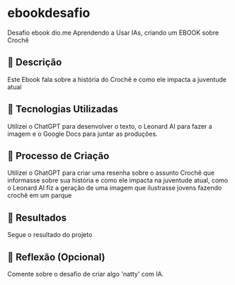 # ebookdesafio
Desafio ebook dio.me
Aprendendo a Usar IAs, criando um EBOOK sobre Crochê

## 📒 Descrição
Este Ebook fala sobre a história do Crochê e como ele impacta a juventude atual

## 🤖 Tecnologias Utilizadas
Utilizei o ChatGPT para desenvolver o texto, o Leonard AI para fazer a imagem e o Google Docs para juntar as produções.

## 🧐 Processo de Criação
Utilizei o GhatGPT para criar uma resenha sobre o assunto Crochê que informasse sobre sua história e como ele impacta na juventude atual, como o Leonard AI fiz a geração de uma imagem que ilustrasse jovens fazendo crochê em um parque

## 🚀 Resultados
Segue o resultado do projeto

## 💭 Reflexão (Opcional)
Comente sobre o desafio de criar algo 'natty' com IA.
